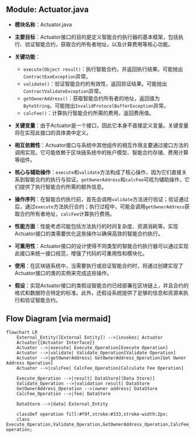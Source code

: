 ## Module: Actuator.java
- **模块名称**：Actuator.java

- **主要目标**：Actuator接口的目的是定义智能合约执行器的基本框架，包括执行、验证智能合约，获取合约所有者地址，以及计算费用等核心功能。

- **关键功能**：
  - `execute(Object result)`：执行智能合约，并返回执行结果。可能抛出`ContractExeException`异常。
  - `validate()`：验证智能合约的有效性，返回验证结果。可能抛出`ContractValidateException`异常。
  - `getOwnerAddress()`：获取智能合约所有者的地址，返回值为`ByteString`。可能抛出`InvalidProtocolBufferException`异常。
  - `calcFee()`：计算执行智能合约所需的费用，返回费用值。

- **关键变量**：由于Actuator是一个接口，因此它本身不直接定义变量。关键变量将在实现此接口的具体类中定义。

- **相互依赖性**：Actuator接口与系统中其他组件的相互作用主要通过接口方法的调用实现。它可能依赖于区块链系统中的账户模型、智能合约存储、费用计算等组件。

- **核心与辅助操作**：`execute`和`validate`方法构成了核心操作，因为它们直接关系到智能合约的执行与验证。`getOwnerAddress`和`calcFee`可视为辅助操作，它们提供了执行智能合约所需的额外信息。

- **操作序列**：在智能合约执行前，首先会调用`validate`方法进行验证；验证通过后，通过`execute`方法执行合约；执行过程中，可能会调用`getOwnerAddress`获取合约所有者地址，`calcFee`计算执行费用。

- **性能方面**：性能考虑可能包括方法执行的时间复杂度、资源消耗等。实现Actuator接口的类需要优化这些操作以确保高效的智能合约执行。

- **可重用性**：Actuator接口的设计使得不同类型的智能合约执行器可以通过实现此接口来统一接口规范，增强了代码的可重用性和模块化。

- **使用**：在区块链系统中，当需要执行或验证智能合约时，将通过创建实现了Actuator接口的类的实例来完成这些操作。

- **假设**：实现Actuator接口的类假设智能合约已经部署在区块链上，并且合约的格式和数据符合特定的标准。此外，还假设系统提供了足够的信息和资源来执行和验证智能合约。
## Flow Diagram [via mermaid]
```mermaid
flowchart LR
    External_Entity([External Entity]) -->|invokes| Actuator
    Actuator{{Actuator Interface}}
    Actuator -->|execute| Execute_Operation[Execute Operation]
    Actuator -->|validate| Validate_Operation[Validate Operation]
    Actuator -->|getOwnerAddress| GetOwnerAddress_Operation[Get Owner Address Operation]
    Actuator -->|calcFee| CalcFee_Operation[Calculate Fee Operation]

    Execute_Operation -->|result| DataStore[(Data Store)]
    Validate_Operation -->|validation result| DataStore
    GetOwnerAddress_Operation -->|owner address| DataStore
    CalcFee_Operation -->|fee| DataStore

    DataStore -->|data| External_Entity

    classDef operation fill:#f9f,stroke:#333,stroke-width:2px;
    class Execute_Operation,Validate_Operation,GetOwnerAddress_Operation,CalcFee_Operation operation;
```
